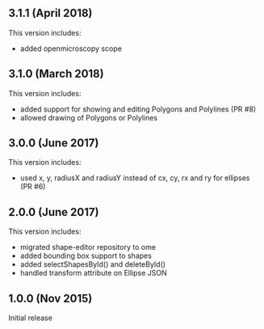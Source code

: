 3.1.1 (April 2018)
------------------

This version includes:

 - added openmicroscopy scope

3.1.0 (March 2018)
------------------

This version includes:

 - added support for showing and editing Polygons and Polylines (PR #8)
 - allowed drawing of Polygons or Polylines

3.0.0 (June 2017)
-----------------

This version includes:

 - used x, y, radiusX and radiusY instead of cx, cy, rx and ry for ellipses (PR #6)

2.0.0 (June 2017)
-----------------

This version includes:

 - migrated shape-editor repository to ome
 - added bounding box support to shapes
 - added selectShapesById() and deleteById()
 - handled transform attribute on Ellipse JSON

1.0.0 (Nov 2015)
----------------

Initial release
